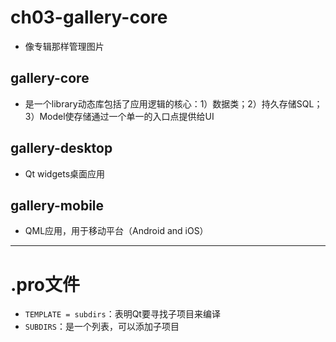 # ch03-gallery-core
- 像专辑那样管理图片
## gallery-core
- 是一个library动态库包括了应用逻辑的核心：1）数据类；2）持久存储SQL；3）Model使存储通过一个单一的入口点提供给UI
## gallery-desktop
- Qt widgets桌面应用
## gallery-mobile
- QML应用，用于移动平台（Android and iOS）
---
# .pro文件
- `TEMPLATE = subdirs`：表明Qt要寻找子项目来编译
- `SUBDIRS`：是一个列表，可以添加子项目